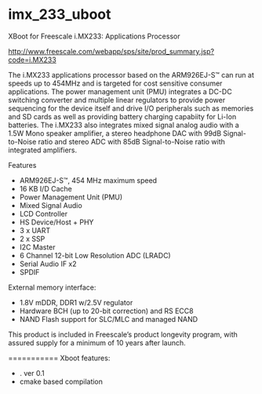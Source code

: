 imx_233_uboot
=============

XBoot for Freescale i.MX233: Applications Processor

http://www.freescale.com/webapp/sps/site/prod_summary.jsp?code=i.MX233

The i.MX233 applications processor based on the ARM926EJ-S™ can run at speeds up to 454MHz and is targeted for cost sensitive consumer applications. The power management unit (PMU) integrates a DC-DC switching converter and multiple linear regulators to provide power sequencing for the device itself and drive I/O peripherals such as memories and SD cards as well as providing battery charging capabiity for Li-Ion batteries. The i.MX233 also integrates mixed signal analog audio with a 1.5W Mono speaker amplifier, a stereo headphone DAC with 99dB Signal-to-Noise ratio and stereo ADC with 85dB Signal-to-Noise ratio with integrated amplifiers. 

Features
- ARM926EJ-S™, 454 MHz maximum speed
- 16 KB I/D Cache
- Power Management Unit (PMU)
- Mixed Signal Audio
- LCD Controller
- HS Device/Host + PHY
- 3 x UART
- 2 x SSP
- I2C Master
- 6 Channel 12-bit Low Resolution ADC (LRADC)
- Serial Audio IF x2
- SPDIF

External memory interface:
- 1.8V mDDR, DDR1 w/2.5V regulator
- Hardware BCH (up to 20-bit correction) and RS ECC8
- NAND Flash support for SLC/MLC and managed NAND

This product is included in Freescale’s product longevity program, with assured supply for a minimum of 10 years after launch.

===========
Xboot features:
- . ver 0.1
- cmake based compilation
